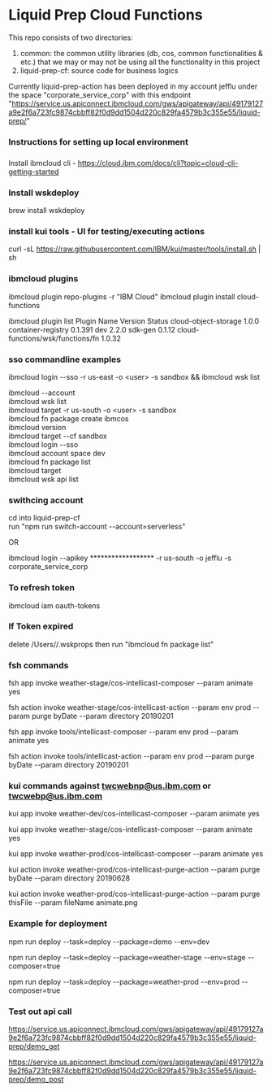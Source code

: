 # Liquid Prep Cloud Functions
This repo consists of two directories:

1) common: the common utility libraries (db, cos, common functionalities & etc.) that we may or may not be using all the functionality in this project
2) liquid-prep-cf: source code for business logics

Currently liquid-prep-action has been deployed in my account jefflu under the space "corporate_service_corp" with this endpoint
"https://service.us.apiconnect.ibmcloud.com/gws/apigateway/api/49179127a9e2f6a723fc9874cbbff82f0d9dd1504d220c829fa4579b3c355e55/liquid-prep/"


### Instructions for setting up local environment

### 
Install ibmcloud cli - https://cloud.ibm.com/docs/cli?topic=cloud-cli-getting-started

### Install wskdeploy
brew install wskdeploy

### install kui tools - UI for testing/executing actions
curl -sL https://raw.githubusercontent.com/IBM/kui/master/tools/install.sh | sh

### ibmcloud plugins
ibmcloud plugin repo-plugins -r "IBM Cloud"
ibmcloud plugin install cloud-functions

ibmcloud plugin list
Plugin Name                        Version   Status
cloud-object-storage               1.0.0
container-registry                 0.1.391
dev                                2.2.0
sdk-gen                            0.1.12
cloud-functions/wsk/functions/fn   1.0.32

### sso commandline examples
ibmcloud login --sso -r us-east -o \<user> -s sandbox && ibmcloud wsk list<br>

ibmcloud --account<br>
ibmcloud wsk list<br>
ibmcloud target -r us-south -o \<user> -s sandbox<br>
ibmcloud fn package create ibmcos<br>
ibmcloud version<br>
ibmcloud target --cf sandbox<br>
ibmcloud login --sso<br>
ibmcloud account space dev<br>
ibmcloud fn package list<br>
ibmcloud target<br>
ibmcloud wsk api list<br>

### swithcing account
cd into liquid-prep-cf<br>
run "npm run switch-account --account=serverless"  

OR

ibmcloud login --apikey ****************** -r us-south -o jefflu -s corporate_service_corp

### To refresh token
ibmcloud iam oauth-tokens

### If Token expired
delete /Users/<username>/.wskprops then run "ibmcloud fn package list"

### fsh commands
fsh app invoke weather-stage/cos-intellicast-composer --param animate yes

fsh action invoke weather-stage/cos-intellicast-action --param env prod --param purge byDate --param directory 20190201

fsh app invoke tools/intellicast-composer --param env prod --param animate yes

fsh action invoke tools/intellicast-action --param env prod --param purge byDate --param directory 20190201

### kui commands against twcwebnp@us.ibm.com or twcwebp@us.ibm.com  
kui app invoke weather-dev/cos-intellicast-composer --param animate yes

kui app invoke weather-stage/cos-intellicast-composer --param animate yes

kui app invoke weather-prod/cos-intellicast-composer --param animate yes

kui action invoke weather-prod/cos-intellicast-purge-action --param purge byDate --param directory 20190628

kui action invoke weather-prod/cos-intellicast-purge-action --param purge thisFile --param fileName animate.png

### Example for deployment
npm run deploy --task=deploy --package=demo --env=dev

npm run deploy --task=deploy --package=weather-stage --env=stage --composer=true

npm run deploy --task=deploy --package=weather-prod --env=prod --composer=true

### Test out api call
https://service.us.apiconnect.ibmcloud.com/gws/apigateway/api/49179127a9e2f6a723fc9874cbbff82f0d9dd1504d220c829fa4579b3c355e55/liquid-prep/demo_get

https://service.us.apiconnect.ibmcloud.com/gws/apigateway/api/49179127a9e2f6a723fc9874cbbff82f0d9dd1504d220c829fa4579b3c355e55/liquid-prep/demo_post

